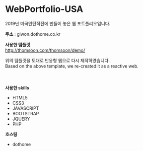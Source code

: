 # WebPortfolio-USA
 2019년 미국인턴직전에 만들어 놓은 웹 포트폴리오입니다.

**주소** : giwon.dothome.co.kr

**사용한 템플릿**  
http://thomsoon.com/thomsoon/demo/

위의 템플릿을 토대로 반응형 웹으로 다시 제작하였습니다.  
Based on the above template, we re-created it as a reactive web.  
<br><br><br>
**사용한 skills**
- HTML5
- CSS3
- JAVASCRIPT
- BOOTSTRAP
- JQUERY
- PHP

**호스팅**  
- dothome
